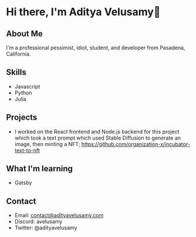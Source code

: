 # Hi there, I'm Aditya Velusamy👋
## About Me
I'm a professional pessimist, idiot, student, and developer from Pasadena, California.
## Skills
* Javascript
* Python
* Julia

## Projects 
* I worked on the React frontend and Node.js backend for this project which took a text prompt which used Stable Diffusion to generate an image, then minting a NFT; https://github.com/organization-x/incubator-text-to-nft

## What I'm learning
* Gatsby
## Contact
* Email: contact@adityavelusamy.com
* Discord: avelusamy
* Twitter: @adityavelusamy
